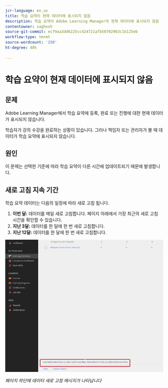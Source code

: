```yaml
---
jcr-language: en_us
title: 학습 요약이 현재 데이터에 표시되지 않음
description: 학습 요약이 Adobe Learning Manager의 현재 데이터에 표시되지 않음
contentowner: saghosh
source-git-commit: ec79aa3dd6225cc424721afb50702963c1b125eb
workflow-type: tm+mt
source-wordcount: '150'
ht-degree: 48%

---
```




# 학습 요약이 현재 데이터에 표시되지 않음

## 문제

Adobe Learning Manager에서 학습 요약에 등록, 완료 또는 진행에 대한 현재 데이터가 표시되지 않습니다.

학습자가 강의 수강을 완료하는 상황이 있습니다. 그러나 책임자 또는 관리자가 볼 때 데이터가 학습 요약에 표시되지 않습니다.

## 원인

이 문제는 선택한 기준에 따라 학습 요약이 다른 시간에 업데이트되기 때문에 발생합니다.

## 새로 고침 지속 기간

학습 요약 데이터는 다음의 일정에 따라 새로 고침 됩니다.

1. **이번 달:** 데이터를 매일 새로 고침합니다. 페이지 아래에서 가장 최근의 새로 고침 시간을 확인할 수 있습니다.
1. **지난 3달:** 데이터를 한 달에 한 번 새로 고침합니다.
1. **지난 12달:** 데이터를 한 달에 한 번 새로 고침합니다.

![](assets/learning-summary.png)

*페이지 하단에 데이터 새로 고침 메시지가 나타납니다*
